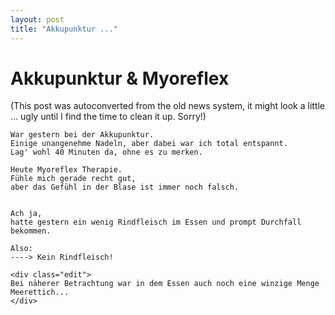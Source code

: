 ```yaml
---
layout: post
title: "Akkupunktur ..."
---
```

<h1>Akkupunktur & Myoreflex</h1>
(This post was autoconverted from the old news system,
it might look a little ... ugly until I find the time
to clean it up.
Sorry!)

    War gestern bei der Akkupunktur.
    Einige unangenehme Nadeln, aber dabei war ich total entspannt.
    Lag' wohl 40 Minuten da, ohne es zu merken.
    
    Heute Myoreflex Therapie.
    Fühle mich gerade recht gut,
    aber das Gefühl in der Blase ist immer noch falsch.
    
    
    Ach ja,
    hatte gestern ein wenig Rindfleisch im Essen und prompt Durchfall bekommen.
    
    Also:
    ----> Kein Rindfleisch!
    
    <div class="edit">
    Bei näherer Betrachtung war in dem Essen auch noch eine winzige Menge Meerettich...
    </div>

